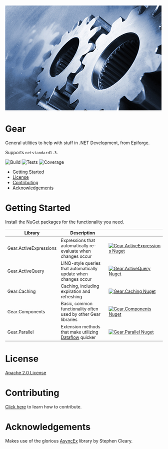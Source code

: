 ![Gear Logo](Gear.jpg) 

<h1>Gear</h1>

General utilities to help with stuff in .NET Development, from Epiforge.

Supports `netstandard1.3`.

![Build](https://img.shields.io/azure-devops/build/epiforge/gear/1.svg?logo=microsoft&logoColor=white)
![Tests](https://img.shields.io/azure-devops/tests/epiforge/gear/1.svg?logo=microsoft&logoColor=white)
![Coverage](https://img.shields.io/azure-devops/coverage/epiforge/gear/1.svg?logo=microsoft&logoColor=white)

- [Getting Started](#getting-started)
- [License](#license)
- [Contributing](#contributing)
- [Acknowledgements](#acknowledgements)

# Getting Started

Install the NuGet packages for the functionality you need.

| Library  | Description | &nbsp;
| - | - | -
| Gear.ActiveExpressions | Expressions that automatically re-evaluate when changes occur | [![Gear.ActiveExpressions Nuget](https://img.shields.io/nuget/v/Gear.ActiveExpressions.svg)](https://www.nuget.org/packages/Gear.ActiveExpressions)
| Gear.ActiveQuery | LINQ-style queries that automatically update when changes occur | [![Gear.ActiveQuery Nuget](https://img.shields.io/nuget/v/Gear.ActiveQuery.svg)](https://www.nuget.org/packages/Gear.ActiveQuery)
| Gear.Caching | Caching, including expiration and refreshing | [![Gear.Caching Nuget](https://img.shields.io/nuget/v/Gear.Caching.svg)](https://www.nuget.org/packages/Gear.Caching)
| Gear.Components | Basic, common functionality often used by other Gear libraries | [![Gear.Components Nuget](https://img.shields.io/nuget/v/Gear.Components.svg)](https://www.nuget.org/packages/Gear.Components)
| Gear.Parallel | Extension methods that make utilizing [Dataflow](https://www.nuget.org/packages/System.Threading.Tasks.Dataflow/) quicker | [![Gear.Parallel Nuget](https://img.shields.io/nuget/v/Gear.Parallel.svg)](https://www.nuget.org/packages/Gear.Parallel)

# License

[Apache 2.0 License](LICENSE)

# Contributing

[Click here](CONTRIBUTING.md) to learn how to contribute.

# Acknowledgements

Makes use of the glorious [AsyncEx](https://github.com/StephenCleary/AsyncEx) library by Stephen Cleary.
